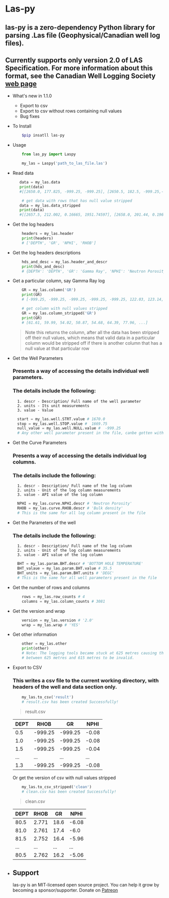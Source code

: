# Las-py

## las-py is a zero-dependency Python library for parsing .Las file (Geophysical/Canadian well log files).

## Currently supports only version 2.0 of LAS Specification. For more information about this format, see the Canadian Well Logging Society [web page](http://www.cwls.org/las/)

- What's new in 1.1.0

  - Export to csv
  - Export to csv without rows containing null values
  - Bug fixes

- To Install


    ```sh
        $pip insatll las-py
    ```

- Usage


    ```python
        from las_py import Laspy
     ```
    ```python
        my_las = Laspy('path_to_las_file.las')
    ```

- Read data


    ```python
       data = my_las.data
       print(data)
       #[[2650.0, 177.825, -999.25, -999.25], [2650.5, 182.5, -999.25,-999.25], [2651.0,180.162, -999.25, -999.25], [2651.5, 177.825, -999.25, -999.25], [2652.0, 177.825, -999.25, -999.25] ...]
    ```
    ```python
        # get data with rows that has null value stripped
       data = my_las.data_stripped
       print(data)
       #[[2657.5, 212.002, 0.16665, 1951.74597], [2658.0, 201.44, 0.1966, 1788.50696], [2658.5, 204.314, 0.21004, 1723.21204], [2659.0, 212.075, 0.22888, 1638.328], [2659.5, 243.536, 0.22439, 1657.91699]...]
    ```

- Get the log headers


    ```python
        headers = my_las.header
        print(headers)
        # ['DEPTH', 'GR', 'NPHI', 'RHOB']
    ```

- Get the log headers descriptions


    ```python
        hds_and_desc = my_las.header_and_descr
        print(hds_and_desc)
        # {DEPTH': 'DEPTH', 'GR': 'Gamma Ray', 'NPHI': 'Neutron Porosity','RHOB': 'Bulk density'}
    ```

- Get a particular column, say Gamma Ray log


    ```python
        GR = my_las.column('GR')
        print(GR)
        # [-999.25, -999.25, -999.25, -999.25, -999.25, 122.03, 123.14, ...]
    ```
    ```python
        # get column with null values stripped
        GR = my_las.column_stripped('GR')
        print(GR)
        # [61.61, 59.99, 54.02, 50.87, 54.68, 64.39, 77.96, ...]
    ```
    > Note this returns the column, after all the data has been stripped off their null values, which means that valid data in a particular column would be stripped off if there is another column that has a null value at that particular row

- Get the Well Parameters

  ### Presents a way of accessing the details individual well parameters.

  ### The details include the following:

        1. descr - Description/ Full name of the well parameter
        2. units - Its unit measurements
        3. value - Value

  ```python
    start = my_las.well.STRT.value # 1670.0
    stop = my_las.well.STOP.value #  1669.75
    null_value = my_las.well.NULL.value #  -999.25
    # Any other well parameter present in the file, canbe gotten with the same syntax above
  ```

- Get the Curve Parameters

  ### Presents a way of accessing the details individual log columns.

  ### The details include the following:

        1. descr - Description/ Full name of the log column
        2. units - Unit of the log column measurements
        3. value - API value of the log column

  ```python
    NPHI = my_las.curve.NPHI.descr # 'Neutron Porosity'
    RHOB = my_las.curve.RHOB.descr # 'Bulk density'
    # This is the same for all log column present in the file
  ```

- Get the Parameters of the well

  ### The details include the following:

        1. descr - Description/ Full name of the log column
        2. units - Unit of the log column measurements
        3. value - API value of the log column

  ```python
    BHT = my_las.param.BHT.descr # 'BOTTOM HOLE TEMPERATURE'
    BHT_valaue = my_las.param.BHT.value # 35.5
    BHT_units = my_las.param.BHT.units # 'DEGC'
    # This is the same for all well parameters present in the file
  ```

- Get the number of rows and columns


    ```python
        rows = my_las.row_counts # 4
        columns = my_las.column_counts # 3081
    ```

- Get the version and wrap


    ```python
        version = my_las.version # '2.0'
        wrap = my_las.wrap # 'YES'
    ```

- Get other information

  ```python
      other = my_las.other
      print(other)
      # Note: The logging tools became stuck at 625 metres causing the data
      # between 625 metres and 615 metres to be invalid.
  ```

- Export to CSV

  ### This writes a csv file to the current working directory, with headers of the well and data section only.

  ```python
      my_las.to_csv('result')
      # result.csv has been created Successfully!
  ```

  > result.csv

  | DEPT | RHOB    | GR      | NPHI  |
  | ---- | ------- | ------- | ----- |
  | 0.5  | -999.25 | -999.25 | -0.08 |
  | 1.0  | -999.25 | -999.25 | -0.08 |
  | 1.5  | -999.25 | -999.25 | -0.04 |
  | ...  | ...     | ...     | ...   |
  | 1.3  | -999.25 | -999.25 | -0.08 |

  Or get the version of csv with null values stripped

  ```python
      my_las.to_csv_stripped('clean')
      # clean.csv has been created Successfully!
  ```

  > clean.csv

  | DEPT | RHOB  | GR   | NPHI  |
  | ---- | ----- | ---- | ----- |
  | 80.5 | 2.771 | 18.6 | -6.08 |
  | 81.0 | 2.761 | 17.4 | -6.0  |
  | 81.5 | 2.752 | 16.4 | -5.96 |
  | ...  | ...   | ...  | ...   |
  | 80.5 | 2.762 | 16.2 | -5.06 |

- ## Support
  las-py is an MIT-licensed open source project. You can help it grow by becoming a sponsor/supporter. Donate on [Patreon](https://www.patreon.com/bePatron?u=19152008)
